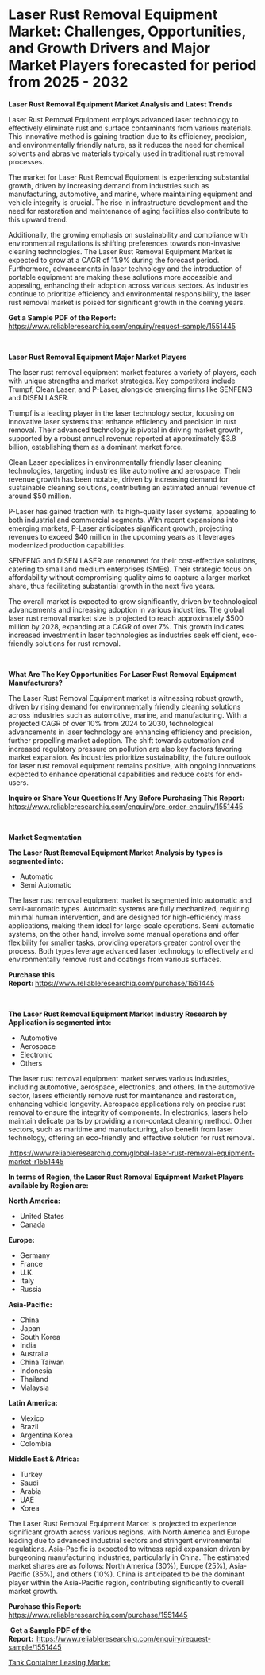 <p><h1>Laser Rust Removal Equipment Market: Challenges, Opportunities, and Growth Drivers and Major Market Players forecasted for period from 2025 - 2032</h1></p><p><strong>Laser Rust Removal Equipment Market Analysis and Latest Trends</strong></p>
<p><p>Laser Rust Removal Equipment employs advanced laser technology to effectively eliminate rust and surface contaminants from various materials. This innovative method is gaining traction due to its efficiency, precision, and environmentally friendly nature, as it reduces the need for chemical solvents and abrasive materials typically used in traditional rust removal processes.</p><p>The market for Laser Rust Removal Equipment is experiencing substantial growth, driven by increasing demand from industries such as manufacturing, automotive, and marine, where maintaining equipment and vehicle integrity is crucial. The rise in infrastructure development and the need for restoration and maintenance of aging facilities also contribute to this upward trend.</p><p>Additionally, the growing emphasis on sustainability and compliance with environmental regulations is shifting preferences towards non-invasive cleaning technologies. The Laser Rust Removal Equipment Market is expected to grow at a CAGR of 11.9% during the forecast period. Furthermore, advancements in laser technology and the introduction of portable equipment are making these solutions more accessible and appealing, enhancing their adoption across various sectors. As industries continue to prioritize efficiency and environmental responsibility, the laser rust removal market is poised for significant growth in the coming years.</p></p>
<p><strong>Get a Sample PDF of the Report:&nbsp;</strong> <a href="https://www.reliableresearchiq.com/enquiry/request-sample/1551445?utm_campaign=2273&utm_medium=2&utm_source=Github&utm_content=ia&utm_term=16022025&utm_id=laser-rust-removal-equipment">https://www.reliableresearchiq.com/enquiry/request-sample/1551445</a></p>
<p>&nbsp;</p>
<p><strong>Laser Rust Removal Equipment Major Market Players</strong></p>
<p><p>The laser rust removal equipment market features a variety of players, each with unique strengths and market strategies. Key competitors include Trumpf, Clean Laser, and P-Laser, alongside emerging firms like SENFENG and DISEN LASER. </p><p>Trumpf is a leading player in the laser technology sector, focusing on innovative laser systems that enhance efficiency and precision in rust removal. Their advanced technology is pivotal in driving market growth, supported by a robust annual revenue reported at approximately $3.8 billion, establishing them as a dominant market force.</p><p>Clean Laser specializes in environmentally friendly laser cleaning technologies, targeting industries like automotive and aerospace. Their revenue growth has been notable, driven by increasing demand for sustainable cleaning solutions, contributing an estimated annual revenue of around $50 million.</p><p>P-Laser has gained traction with its high-quality laser systems, appealing to both industrial and commercial segments. With recent expansions into emerging markets, P-Laser anticipates significant growth, projecting revenues to exceed $40 million in the upcoming years as it leverages modernized production capabilities.</p><p>SENFENG and DISEN LASER are renowned for their cost-effective solutions, catering to small and medium enterprises (SMEs). Their strategic focus on affordability without compromising quality aims to capture a larger market share, thus facilitating substantial growth in the next five years.</p><p>The overall market is expected to grow significantly, driven by technological advancements and increasing adoption in various industries. The global laser rust removal market size is projected to reach approximately $500 million by 2028, expanding at a CAGR of over 7%. This growth indicates increased investment in laser technologies as industries seek efficient, eco-friendly solutions for rust removal.</p></p>
<p>&nbsp;</p>
<p><strong>What Are The Key Opportunities For Laser Rust Removal Equipment Manufacturers?</strong></p>
<p><p>The Laser Rust Removal Equipment market is witnessing robust growth, driven by rising demand for environmentally friendly cleaning solutions across industries such as automotive, marine, and manufacturing. With a projected CAGR of over 10% from 2024 to 2030, technological advancements in laser technology are enhancing efficiency and precision, further propelling market adoption. The shift towards automation and increased regulatory pressure on pollution are also key factors favoring market expansion. As industries prioritize sustainability, the future outlook for laser rust removal equipment remains positive, with ongoing innovations expected to enhance operational capabilities and reduce costs for end-users.</p></p>
<p><strong>Inquire or Share Your Questions If Any Before Purchasing This Report:</strong> <a href="https://www.reliableresearchiq.com/enquiry/pre-order-enquiry/1551445?utm_campaign=2273&utm_medium=2&utm_source=Github&utm_content=ia&utm_term=16022025&utm_id=laser-rust-removal-equipment">https://www.reliableresearchiq.com/enquiry/pre-order-enquiry/1551445</a></p>
<p>&nbsp;</p>
<p><strong>Market Segmentation</strong></p>
<p><strong>The Laser Rust Removal Equipment Market Analysis by types is segmented into:</strong></p>
<p><ul><li>Automatic</li><li>Semi Automatic</li></ul></p>
<p><p>The laser rust removal equipment market is segmented into automatic and semi-automatic types. Automatic systems are fully mechanized, requiring minimal human intervention, and are designed for high-efficiency mass applications, making them ideal for large-scale operations. Semi-automatic systems, on the other hand, involve some manual operations and offer flexibility for smaller tasks, providing operators greater control over the process. Both types leverage advanced laser technology to effectively and environmentally remove rust and coatings from various surfaces.</p></p>
<p><strong>Purchase this Report:&nbsp;</strong><a href="https://www.reliableresearchiq.com/purchase/1551445?utm_campaign=2273&utm_medium=2&utm_source=Github&utm_content=ia&utm_term=16022025&utm_id=laser-rust-removal-equipment">https://www.reliableresearchiq.com/purchase/1551445</a></p>
<p>&nbsp;</p>
<p><strong>The Laser Rust Removal Equipment Market Industry Research by Application is segmented into:</strong></p>
<p><ul><li>Automotive</li><li>Aerospace</li><li>Electronic</li><li>Others</li></ul></p>
<p><p>The laser rust removal equipment market serves various industries, including automotive, aerospace, electronics, and others. In the automotive sector, lasers efficiently remove rust for maintenance and restoration, enhancing vehicle longevity. Aerospace applications rely on precise rust removal to ensure the integrity of components. In electronics, lasers help maintain delicate parts by providing a non-contact cleaning method. Other sectors, such as maritime and manufacturing, also benefit from laser technology, offering an eco-friendly and effective solution for rust removal.</p></p>
<p><a href="https://www.reliableresearchiq.com/global-laser-rust-removal-equipment-market-r1551445?utm_campaign=2273&utm_medium=2&utm_source=Github&utm_content=ia&utm_term=16022025&utm_id=laser-rust-removal-equipment">&nbsp;https://www.reliableresearchiq.com/global-laser-rust-removal-equipment-market-r1551445</a></p>
<p><strong>In terms of Region, the Laser Rust Removal Equipment Market Players available by Region are:</strong></p>
<p>
    <p> <strong> North America: </strong>
        <ul>
            <li>United States</li>
            <li>Canada</li>
        </ul>
        </p> 
    <p> <strong> Europe: </strong>
        <ul>
            <li>Germany</li>
            <li>France</li>
            <li>U.K.</li>
            <li>Italy</li>
            <li>Russia</li>
        </ul>
        </p> 
    <p> <strong> Asia-Pacific: </strong>
        <ul>
            <li>China</li>
            <li>Japan</li>
            <li>South Korea</li>
            <li>India</li>
            <li>Australia</li>
            <li>China Taiwan</li>
            <li>Indonesia</li>
            <li>Thailand</li>
            <li>Malaysia</li>
        </ul>
        </p> 
    <p> <strong> Latin America: </strong>
        <ul>
            <li>Mexico</li>
            <li>Brazil</li>
            <li>Argentina Korea</li>
            <li>Colombia</li>
        </ul>
        </p> 
    <p> <strong> Middle East & Africa: </strong>
        <ul>
            <li>Turkey</li>
            <li>Saudi</li>
            <li>Arabia</li>
            <li>UAE</li>
            <li>Korea</li>
        </ul>
    </p>
    </p>
<p><p>The Laser Rust Removal Equipment Market is projected to experience significant growth across various regions, with North America and Europe leading due to advanced industrial sectors and stringent environmental regulations. Asia-Pacific is expected to witness rapid expansion driven by burgeoning manufacturing industries, particularly in China. The estimated market shares are as follows: North America (30%), Europe (25%), Asia-Pacific (35%), and others (10%). China is anticipated to be the dominant player within the Asia-Pacific region, contributing significantly to overall market growth.</p></p>
<p><strong>Purchase this Report: </strong><a href="https://www.reliableresearchiq.com/purchase/1551445?utm_campaign=2273&utm_medium=2&utm_source=Github&utm_content=ia&utm_term=16022025&utm_id=laser-rust-removal-equipment">https://www.reliableresearchiq.com/purchase/1551445</a></p>
<p>&nbsp;<strong>Get a Sample PDF of the Report:&nbsp;&nbsp;</strong><a href="https://www.reliableresearchiq.com/enquiry/request-sample/1551445?utm_campaign=2273&utm_medium=2&utm_source=Github&utm_content=ia&utm_term=16022025&utm_id=laser-rust-removal-equipment">https://www.reliableresearchiq.com/enquiry/request-sample/1551445</a></p>
<p><strong></strong></p>
<p><p><a href="https://github.com/jeastefanowicz7816/Market-Research-Report-List-1/blob/main/tank-container-leasing-market.md?utm_campaign=2273&utm_medium=2&utm_source=Github&utm_content=ia&utm_term=16022025&utm_id=laser-rust-removal-equipment">Tank Container Leasing Market</a></p></p>